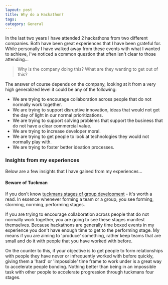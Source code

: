 ```yaml
---
layout: post
title: Why do a Hackathon?
tags: 
category: General
---
```

In the last two years I have attended 2 hackathons from two different companies. Both have been great experiences that I have been grateful for. While personally I have walked away from these events with what I wanted to achieve, I've noticed a common question that often isn't clear to those attending...  

> Why is the company doing this? What are they wanting to get out of this?

The answer of course depends on the company, looking at it from a very high generalized level it could be any of the following:  

- We are trying to encourage collaboration across people that do not normally work together.  
- We are trying to support disruptive innovation, ideas that would not get the day of light in our normal prioritizations.  
- We are trying to support solving problems that support the business that do not have a clear commercial value.  
- We are trying to increase developer moral.  
- We are trying to get people to look at technologies they would not normally play with.  
- We are trying to foster better ideation processes.   

### Insights from my experiences  

Below are a few insights that I have gained from my experiences...  

#### Beware of Tuckman

If you don't know [tuckmans stages of group development](http://blog.markpearl.co.za/Tuckmans-Model) - it's worth a read. In essence whenever forming a team or a group, you see forming, storming, norming, performing stages.  

If you are trying to encourage collaboration across people that do not normally work together, you are going to see these stages manifest themselves. Because hackathons are generally time boxed events in my experience you don't have enough time to get to the performing stage. My means if you are aiming to 'produce' something, rather keep teams that are small and do it with people that you have worked with before.

On the counter to this, if your objective is to get people to form relationships with people they have never or infrequently worked with before quickly, giving them a 'hard' or 'impossible' time frame to work under is a great way to accelerate people bonding. Nothing better than being in an impossible task with other people to accelerate progression through tuckmans four stages.  

